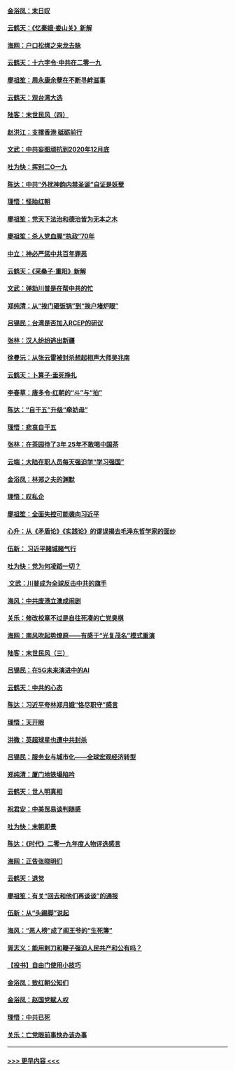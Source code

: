 #### [金浴凤：末日叹](../pages/nsc993/n11752359.md?t=12291602) 
#### [云鹤天：《忆秦娥‧娄山关》新解](../pages/nsc993/n11752348.md?t=12291602) 
#### [海网：户口松绑之来龙去脉](../pages/nsc993/n11752328.md?t=12291602) 
#### [云鹤天：十六字令‧中共在二零一九](../pages/nsc993/n11752305.md?t=12291602) 
#### [廖祖笙：周永康余孽在不断寻衅滋事](../pages/nsc993/n11751013.md?t=12291602) 
#### [云鹤天：观台湾大选](../pages/nsc993/n11751007.md?t=12291602) 
#### [陆客：末世民风（四）](../pages/nsc993/n11749203.md?t=12291602) 
#### [赵洪江：支撑香港 砥砺前行](../pages/nsc993/n11748482.md?t=12291602) 
#### [文武：中共妄图顽抗到2020年12月底](../pages/nsc993/n11748446.md?t=12291602) 
#### [吐为快：挥别二O一九](../pages/nsc993/n11748411.md?t=12291602) 
#### [陈达：中共“外扰神韵内禁圣诞”自证是妖孽](../pages/nsc993/n11748226.md?t=12291602) 
#### [理悟：怪胎红朝](../pages/nsc993/n11748206.md?t=12291602) 
#### [廖祖笙：党天下法治和德治皆为无本之木](../pages/nsc993/n11748135.md?t=12291602) 
#### [廖祖笙：杀人党血腥“执政”70年](../pages/nsc993/n11745144.md?t=12291602) 
#### [中立：神必严惩中共百年罪恶](../pages/nsc993/n11744970.md?t=12291602) 
#### [云鹤天：《采桑子‧重阳》新解](../pages/nsc993/n11744948.md?t=12291602) 
#### [文武：弹劾川普是在帮中共的忙](../pages/nsc993/n11744758.md?t=12291602) 
#### [郑纯清：从“挨门砸饭锅”到“挨户堵炉眼”](../pages/nsc993/n11744745.md?t=12291602) 
#### [吕锡民：台湾是否加入RCEP的研议](../pages/nsc993/n11744701.md?t=12291602) 
#### [张林：汉人纷纷逃出新疆](../pages/nsc993/n11743530.md?t=12291602) 
#### [徐曼沅：从张云雷被封杀想起相声大师吴兆南](../pages/nsc993/n11741816.md?t=12291602) 
#### [云鹤天：卜算子‧垂死挣扎](../pages/nsc993/n11739956.md?t=12291602) 
#### [李春草：唐多令‧红朝的“斗”与“拍”](../pages/nsc993/n11739830.md?t=12291602) 
#### [陈达：“自干五”升级“牵妨母”](../pages/nsc993/n11739724.md?t=12291602) 
#### [理悟：悲哀自干五](../pages/nsc993/n11739547.md?t=12291602) 
#### [张林：在茶园待了3年 25年不敢喝中国茶](../pages/nsc993/n11739240.md?t=12291602) 
#### [云端：大陆在职人员每天强迫学“学习强国”](../pages/nsc993/n11738735.md?t=12291602) 
#### [金浴凤：林郑之夫的渊默](../pages/nsc993/n11737735.md?t=12291602) 
#### [理悟：叹私企](../pages/nsc993/n11737715.md?t=12291602) 
#### [廖祖笙：全面失控可能袭向习近平](../pages/nsc993/n11737704.md?t=12291602) 
#### [心升：从《矛盾论》《实践论》的谬误揭去毛泽东哲学家的面纱](../pages/nsc993/n11736962.md?t=12291602) 
#### [伍新： 习近平赌城赌气行](../pages/nsc993/n11736929.md?t=12291602) 
#### [吐为快：党为何凌蹈一切？](../pages/nsc993/n11736915.md?t=12291602) 
#### [ 文武：川普成为全球反击中共的旗手](../pages/nsc993/n11736882.md?t=12291602) 
#### [海风：中共废港立澳成闹剧](../pages/nsc993/n11735857.md?t=12291602) 
#### [关乐：修改校章不过是自往死凑的亡党臭棋](../pages/nsc993/n11735097.md?t=12291602) 
#### [海网：南风吹起势燎原——有感于“光复茂名”模式重演](../pages/nsc993/n11732308.md?t=12291602) 
#### [陆客：末世民风（三）](../pages/nsc993/n11732211.md?t=12291602) 
#### [吕锡民：在5G未来演进中的AI](../pages/nsc993/n11730010.md?t=12291602) 
#### [云鹤天：中共的心态](../pages/nsc993/n11729906.md?t=12291602) 
#### [陈达：习近平夸林郑月娥“恪尽职守”感言](../pages/nsc993/n11729881.md?t=12291602) 
#### [理悟：天开眼](../pages/nsc993/n11729699.md?t=12291602) 
#### [洪微：英超球星也遭中共封杀](../pages/nsc993/n11727243.md?t=12291602) 
#### [吕锡民：服务业与城市化——全球宏观经济转型](../pages/nsc993/n11725845.md?t=12291602) 
#### [郑纯清：厦门地铁塌陷吟](../pages/nsc993/n11725813.md?t=12291602) 
#### [云鹤天：世人明真相](../pages/nsc993/n11725621.md?t=12291602) 
#### [祝君安：中美贸易谈判随感](../pages/nsc993/n11725609.md?t=12291602) 
#### [吐为快：末朝即景](../pages/nsc993/n11723365.md?t=12291602) 
#### [陈达：《时代》二零一九年度人物评选感言](../pages/nsc993/n11723337.md?t=12291602) 
#### [海网：正告张晓明们](../pages/nsc993/n11723228.md?t=12291602) 
#### [云鹤天：退党](../pages/nsc993/n11723056.md?t=12291602) 
#### [廖祖笙：有关“回去和他们再谈谈”的通报](../pages/nsc993/n11722442.md?t=12291602) 
#### [伍新：从“头踢脚”说起](../pages/nsc993/n11722429.md?t=12291602) 
#### [海风：“恶人榜”成了阎王爷的“生死簿”](../pages/nsc993/n11722272.md?t=12291602) 
#### [胥志义：能用剌刀和鞭子强迫人民共产和公有吗？](../pages/nsc993/n11720569.md?t=12291602) 
#### [【投书】自由门使用小技巧](../pages/nsc993/n11720180.md?t=12291602) 
#### [金浴凤：致红朝公知们](../pages/nsc993/n11720563.md?t=12291602) 
#### [金浴凤：赵国党赋人权](../pages/nsc993/n11720533.md?t=12291602) 
#### [理悟：中共已死](../pages/nsc993/n11720233.md?t=12291602) 
#### [关乐：亡党眼前事快办该办事](../pages/nsc993/n11719160.md?t=12291602) 

----
#### [ >>> 更早内容 <<< ](../indexes/nsc993-earlier.md)
